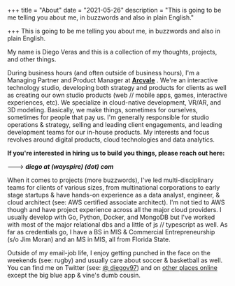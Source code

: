 +++
title = "About"
date = "2021-05-26"
description = "This is going to be me telling you about me, in buzzwords and also in plain English."

+++
This is going to be me telling you about me, in buzzwords and also in plain English.


My name is Diego Veras and this is a collection of my thoughts, projects, and other things.

During business hours (and often outside of business hours), I'm a Managing Partner and Product Manager at [**Arcvale**](https://arcvale.com/) . We're an interactive technology studio, developing both strategy and products for clients as well as creating our own studio products (web // mobile apps, games, interactive experiences, etc). We specialize in cloud-native development, VR/AR, and 3D modeling. Basically, we make things, sometimes for ourselves, sometimes for people that pay us. I'm generally responsible for studio operations & strategy, selling and leading client engagements, and leading development teams for our in-house products. My interests and focus revolves around digital products, cloud technologies and data analytics. 

**If you're interested in hiring us to build you things, please reach out here:**

---> ***diego at (wayspire) (dot) com***



When it comes to projects (more buzzwords), I've led multi-disciplinary teams for clients of various sizes, from multinational corporations to early stage startups & have hands-on experience as a data analyst, engineer, & cloud architect (see: AWS certified associate architect). I'm not tied to AWS though and have project experience across all the major cloud providers. I usually develop with Go, Python, Docker, and MongoDB but I've worked with most of the major relational dbs and a little of js // typescript as well. As far as credentials go, I have a BS in MIS & Commercial Entrepreneurship (s/o Jim Moran) and an MS in MIS, all from Florida State. 

Outside of my email-job life, I enjoy getting punched in the face on the weekends (see: rugby) and usually care about soccer & basketball as well. You can find me on Twitter (see: [@ diegov97](https://twitter.com/diegov97)) and on [other places online](https://dverasc.github.io/showcase/socials/) except the big blue app & vine's dumb cousin.
